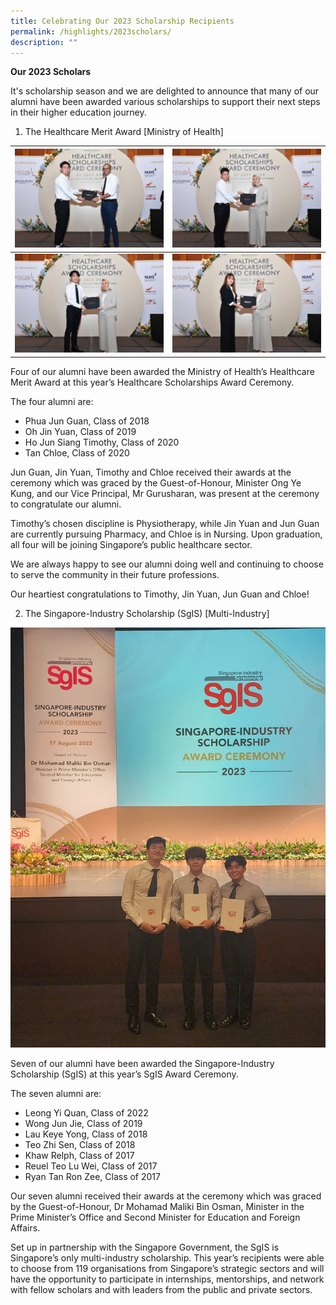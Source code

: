```yaml
---
title: Celebrating Our 2023 Scholarship Recipients
permalink: /highlights/2023scholars/
description: ""
---
```

**Our 2023 Scholars**

It's scholarship season and we are delighted to announce that many of our alumni have been awarded various scholarships to support their next steps in their higher education journey.


1. The Healthcare Merit Award [Ministry of Health]

| ![](/images/ho%20jun%20siang%20timothy.jpg) | ![](/images/oh%20jin%20yuan.jpg) |
| -------- | -------- |
| ![](/images/phua%20jun%20guan.jpg)   | ![](/images/tan%20chloe.jpg)  |

Four of our alumni have been awarded the Ministry of Health’s Healthcare Merit Award at this year’s Healthcare Scholarships Award Ceremony.

The four alumni are:
* Phua Jun Guan, Class of 2018
* Oh Jin Yuan, Class of 2019
* Ho Jun Siang Timothy, Class of 2020
* Tan Chloe, Class of 2020

Jun Guan, Jin Yuan, Timothy and Chloe received their awards at the ceremony which was graced by the Guest-of-Honour, Minister Ong Ye Kung, and our Vice Principal, Mr Gurusharan, was present at the ceremony to congratulate our alumni.

Timothy’s chosen discipline is Physiotherapy, while Jin Yuan and Jun Guan are currently pursuing Pharmacy, and Chloe is in Nursing. Upon graduation, all four will be joining Singapore’s public healthcare sector.

We are always happy to see our alumni doing well and continuing to choose to serve the community in their future professions.

Our heartiest congratulations to Timothy, Jin Yuan, Jun Guan and Chloe!

2. The Singapore-Industry Scholarship (SgIS) [Multi-Industry]

![](/images/sg%20industry%20scholarship_3.jpeg)

Seven of our alumni have been awarded the Singapore-Industry Scholarship (SgIS) at this year’s SgIS Award Ceremony.

The seven alumni are:
* Leong Yi Quan, Class of 2022
* Wong Jun Jie, Class of 2019
* Lau Keye Yong, Class of 2018
* Teo Zhi Sen, Class of 2018
* Khaw Relph, Class of 2017
* Reuel Teo Lu Wei, Class of 2017
* Ryan Tan Ron Zee, Class of 2017

Our seven alumni received their awards at the ceremony which was graced by the Guest-of-Honour, Dr Mohamad Maliki Bin Osman, Minister in the Prime Minister’s Office and Second Minister for Education and Foreign Affairs.

Set up in partnership with the Singapore Government, the SgIS is Singapore’s only multi-industry scholarship. This year’s recipients were able to choose from 119 organisations from Singapore’s strategic sectors and will have the opportunity to participate in internships, mentorships, and network with fellow scholars and with leaders from the public and private sectors.